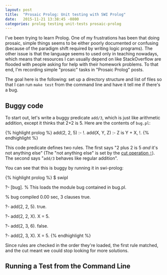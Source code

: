 ```yaml
---
layout: post
title:  "Prosaic Prolog: Unit testing with SWI Prolog"
date:   2015-11-21 13:38:45 -0800
categories: prolog testing unit-tests prosaic-prolog
---
```

I've been trying to learn Prolog. One of my frustrations has been that doing prosaic, simple things seems to be either poorly documented or confusing (because of the paradigm shift required by writing logic programs). The other issue is that the language seems to used only in teaching nowadays, which means that resources I can usually depend on like StackOverflow are flooded with people asking for help with their homework problems. To that end, I'm recording simple "prosaic" tasks in "Prosaic Prolog" posts.

The goal here is the following: set up a directory structure and list of files so that I can run `make test` from the command line and have it tell me if there's a bug.

## Buggy code

To start out, let's write a buggy predicate `add/3`, which is just like arithmetic addition, except it thinks that 2+2 is 5. Here are the contents of `bug.pl`:

{% highlight prolog %}
add(2, 2, 5) :- !.
add(X, Y, Z) :- Z is Y + X, !.
{% endhighlight %}

This code predicate defines two rules. The first says "2 plus 2 is 5 *and* it's not anything else" (The "not anything else" is set by the [cut operation `!`](https://en.wikibooks.org/wiki/Prolog/Cuts_and_Negation)). The second says "`add/3` behaves like regular addition".

You can see that this is buggy by running it in swi-prolog:

{% highlight prolog %}
$ swipl

?- [bug]. % This loads the module bug contained in bug.pl.

% bug compiled 0.00 sec, 3 clauses
true.

?- add(2, 2, 5).
true.

?- add(2, 2, X).
X = 5.

?- add(2, 3, 6).
false.

?- add(2, 3, X).
X = 5.
{% endhighlight %}

Since rules are checked in the order they're loaded, the first rule matched, and the cut meant we could stop looking for more solutions.

## Running a Test from the Command Line

